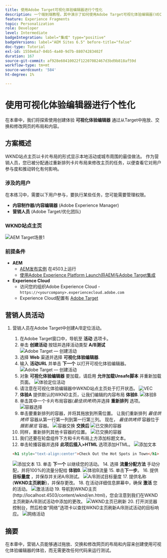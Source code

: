 ```yaml
---
title: 使用Adobe Target可视化体验编辑器进行个性化
description: 一个端到端教程，其中演示了如何使用Adobe Target可视化体验编辑器(VEC)创建和提供个性化体验。
feature: Experience Fragments
topic: Personalization
role: Developer
level: Intermediate
badgeIntegration: label="集成" type="positive"
badgeVersions: label="AEM Sites 6.5" before-title="false"
doc-type: Tutorial
exl-id: 1550e6a7-04b5-4a40-9d7b-88074283402f
duration: 167
source-git-commit: af928e60410022f12207082467d3bd9b818af59d
workflow-type: tm+mt
source-wordcount: '584'
ht-degree: 1%

---
```


# 使用可视化体验编辑器进行个性化

在本章中，我们将探索使用创建体验 **可视化体验编辑器** 通过从Target中拖放、交换和修改网页的布局和内容。

## 方案概述

WKND站点主页以卡片布局的形式显示本地活动或城市周围的最佳做法。 作为营销人员，您已被分配通过重新排列卡片布局来修改主页的任务，以便查看它对用户参与度和推动转化有何影响。

### 涉及的用户

在本练习中，需要以下用户参与，要执行某些任务，您可能需要管理权限。

* **内容制作器/内容编辑器** (Adobe Experience Manager)
* **营销人员** (Adobe Target/优化团队)

### WKND站点主页

![AEM Target场景1](assets/personalization-use-case-3/aem-target-use-case-3.png)

### 前提条件

* **AEM**
   * [AEM发布实例](./implementation.md#getting-aem) 在4503上运行
   * [使用Adobe Experience Platform Launch将AEM与Adobe Target集成](./using-launch-adobe-io.md#aem-target-using-launch-by-adobe)
* **Experience Cloud**
   * 访问您的组织Adobe Experience Cloud - `https://<yourcompany>.experiencecloud.adobe.com`
   * Experience Cloud配置有 [Adobe Target](https://experiencecloud.adobe.com)

## 营销人员活动

1. 营销人员在Adobe Target中创建A/B定位活动。
   1. 在Adobe Target窗口中，导航至 **活动** 选项卡。
   2. 单击 **创建活动** 按钮并选择活动类型 **A/B测试**
      ![Adobe Target — 创建活动](assets/personalization-use-case-2/create-ab-activity.png)
   3. 选择 **Web** 渠道并选择 **可视化体验编辑器**.
   4. 输入 **活动URL** 并单击 **下一个** 以打开可视化体验编辑器。
      ![Adobe Target — 创建活动](assets/personalization-use-case-2/create-activity-ab-name.png)
   5. 对象 **可视化体验编辑器** 要加载，请启用 **允许加载Unsafe脚本** 并重新加载页面。
      ![体验定位活动](assets/personalization-use-case-1/load-unsafe-scripts.png)
   6. 请注意在可视化体验编辑器中WKND站点主页处于打开状态。
      ![VEC](assets/personalization-use-case-2/vec.png)
   7. **体验A** 提供默认的WKND主页，让我们编辑的内容布局 **体验B**.
      ![体验B](assets/personalization-use-case-3/use-case3-experience-b.png)
   8. 单击其中一个卡片布局容器(*最佳烘烤师*)并选择 **重新排列** 选项。
      ![容器选择](assets/personalization-use-case-3/container-selection.png)
   9. 单击要重新排列的容器，并将其拖放到所需位置。 让我们重新排列 *最佳烘烤师* 容器从第一行第一列到第一行第三列。 现在， *最佳烘烤师* 容器位于 *摄影展览* 容器。
      ![容器交换](assets/personalization-use-case-3/container-swap.png)
      **交换后**
      ![已交换的容器](assets/personalization-use-case-3/after-swap-1-3.png)
   10. 同样，重新排列其他卡容器的位置。
      ![已交换的容器](assets/personalization-use-case-3/after-swap-all.png)
   11. 我们还要在轮盘组件下方和卡片布局上方添加标题文本。
   12. 单击轮播容器并选择 **此项后插入>HTML** 选项添加HTML。
      ![添加文本](assets/personalization-use-case-3/add-text.png)

      ```html
      <h1 style="text-align:center">Check Out the Hot Spots in Town</h1>
      ```

      ![添加文本](assets/personalization-use-case-3/after-changes.png)
   13. 单击 **下一个** 以继续您的活动。
   14. 选择 **流量分配方法** 手动分配，并将100%的流量分配给 **体验B**.
      ![体验B流量](assets/personalization-use-case-2/traffic.png)
   15. 单击&#x200B;**下一步**。
   16. 提供 **目标量度** ，并保存并关闭A/B测试。
      ![A/B测试目标量度](assets/personalization-use-case-2/goal-metric.png)
   17. 提供名称(**WKND主页刷新**)，并保存更改。
   18. 在活动详细信息屏幕中，确保 **激活** 您的活动。
      ![激活活动](assets/personalization-use-case-3/save-activity.png)
   19. 导航到WKND主页(http://localhost:4503/content/wknd/en.html)，您会注意到我们在WKND主页刷新A/B测试活动中添加的更改。
      ![WKND主页已刷新](assets/personalization-use-case-3/activity-result.png)
   20. 打开浏览器控制台，然后检查“网络”选项卡以查找WKND主页刷新A/B测试活动的目标响应。
      ![网络活动](assets/personalization-use-case-3/activity-result.png)

## 摘要

在本章中，营销人员能够通过拖放、交换和修改网页的布局和内容来创建使用可视化体验编辑器的体验，而无需更改任何代码来运行测试。
